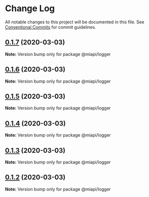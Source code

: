 # Change Log

All notable changes to this project will be documented in this file.
See [Conventional Commits](https://conventionalcommits.org) for commit guidelines.

## [0.1.7](https://github.com/kamontat/miapi/packages/logger/compare/@miapi/logger@0.1.6...@miapi/logger@0.1.7) (2020-03-03)

**Note:** Version bump only for package @miapi/logger





## [0.1.6](https://github.com/kamontat/miapi/compare/@miapi/logger@0.1.5...@miapi/logger@0.1.6) (2020-03-03)

**Note:** Version bump only for package @miapi/logger





## [0.1.5](https://github.com/kamontat/miapi/compare/@miapi/logger@0.1.4...@miapi/logger@0.1.5) (2020-03-03)

**Note:** Version bump only for package @miapi/logger





## [0.1.4](https://github.com/kamontat/miapi/compare/@miapi/logger@0.1.3...@miapi/logger@0.1.4) (2020-03-03)

**Note:** Version bump only for package @miapi/logger





## [0.1.3](https://github.com/kamontat/miapi/compare/@miapi/logger@0.1.2...@miapi/logger@0.1.3) (2020-03-03)

**Note:** Version bump only for package @miapi/logger





## [0.1.2](https://github.com/kamontat/miapi/compare/@miapi/logger@0.1.1...@miapi/logger@0.1.2) (2020-03-03)

**Note:** Version bump only for package @miapi/logger
